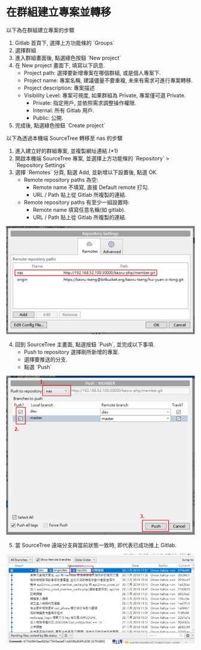 # 在群組建立專案並轉移

以下為在群組建立專案的步驟

1. Gitlab 首頁下, 選擇上方功能條的 \`Groups\`
2. 選擇群組
3. 進入群組畫面後, 點選綠色按鈕 \`New project\`
4. 在 New project 畫面下, 填寫以下訊息.
   - Project path: 選擇要新增專案在哪個群組, 或是個人專案下.
   - Project name: 專案名稱, 建議儘量不要重複, 未來有需求可進行專案轉移.
   - Project description: 專案描述
   - Visibility Level: 專案可視度, 如果群組為 Private, 專案僅可選 Private.
     - Private: 指定用戶, 並依照需求調整操作權限.
     - Internal: 所有 Gitlab 用戶.
     - Public: 公開.
5. 完成後, 點選綠色按鈕 \`Create project\`

以下為透過本機端 SourceTree 轉移至 nas 的步驟

1. 進入建立好的群組專案, 並複製網址連結.(*1)
2. 開啟本機端 SourceTree 專案, 並選擇上方功能條的 \`Repository\` > \`Repository Settings\`
3. 選擇 \`Remotes\` 分頁, 點選 Add, 並新增以下設置後, 點選 OK.
   - Remote repository paths 為空:
     - Remote name 不填寫, 直接 Default remote 打勾.
     - URL / Path 貼上從 Gitlab 所複製的連結.
   - Remote repository paths 有至少一組設置時:
     - Remote name 填寫任意名稱(如 gitlab).
     - URL / Path 貼上從 Gitlab 所複製的連結.

![步驟3畫面](images-nas/create-project-1.png)

4. 回到 SourceTree 主畫面, 點選按鈕 \`Push\`, 並完成以下事項.
   - Push to repository 選擇剛所新增的專案.
   - 選擇要推送的分支.
   - 點選 \`Push\`

![步驟4畫面](images-nas/create-project-2.png)

5. 當 SourceTree 遠端分支與當前狀態一致時, 即代表已成功推上 Gitlab.

![步驟5畫面](images-nas/create-project-3.png)
